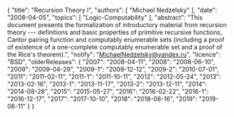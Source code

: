{
    "title": "Recursion Theory I",
    "authors": [
        "Michael Nedzelsky"
    ],
    "date": "2008-04-05",
    "topics": [
        "Logic-Computability"
    ],
    "abstract": "This document presents the formalization of introductory material from  recursion theory --- definitions and basic properties of primitive recursive  functions, Cantor pairing function and computably enumerable sets  (including a proof of existence of a one-complete computably enumerable set  and a proof of the Rice's theorem).",
    "notify": "MichaelNedzelsky@yandex.ru",
    "licence": "BSD",
    "olderReleases": {
        "2007": "2008-04-11",
        "2008": "2008-06-10",
        "2009": "2009-04-29",
        "2009-1": "2009-12-12",
        "2009-2": "2010-07-01",
        "2011": "2011-02-11",
        "2011-1": "2011-10-11",
        "2012": "2012-05-24",
        "2013": "2013-02-16",
        "2013-1": "2013-11-17",
        "2013-2": "2013-12-11",
        "2014": "2014-08-28",
        "2015": "2015-05-27",
        "2016": "2016-02-22",
        "2016-1": "2016-12-17",
        "2017": "2017-10-10",
        "2018": "2018-08-16",
        "2019": "2019-06-11"
    }
}
